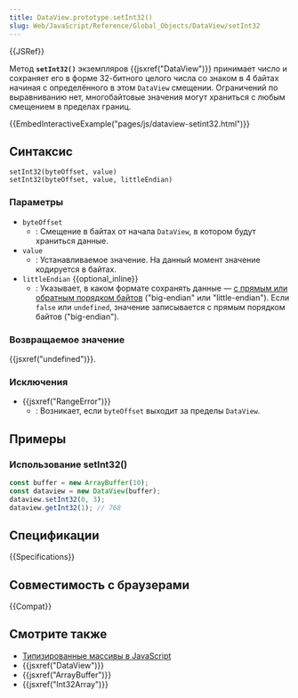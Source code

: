 ```yaml
---
title: DataView.prototype.setInt32()
slug: Web/JavaScript/Reference/Global_Objects/DataView/setInt32
---
```


{{JSRef}}

Метод **`setInt32()`** экземпляров {{jsxref("DataView")}} принимает число и сохраняет его в форме 32-битного целого числа со знаком в 4 байтах начиная с определённого в этом `DataView` смещении. Ограничений по выравниванию нет, многобайтовые значения могут храниться с любым смещением в пределах границ.

{{EmbedInteractiveExample("pages/js/dataview-setint32.html")}}

## Синтаксис

```js-nolint
setInt32(byteOffset, value)
setInt32(byteOffset, value, littleEndian)
```

### Параметры

- `byteOffset`
  - : Смещение в байтах от начала `DataView`, в котором будут храниться данные.
- `value`
  - : Устанавливаемое значение. На данный момент значение кодируется в байтах.
- `littleEndian` {{optional_inline}}
  - : Указывает, в каком формате сохранять данные — [с прямым или обратным порядком байтов](/ru/docs/Glossary/Endianness) ("big-endian" или "little-endian"). Если `false` или `undefined`, значение записывается с прямым порядком байтов ("big-endian").

### Возвращаемое значение

{{jsxref("undefined")}}.

### Исключения

- {{jsxref("RangeError")}}
  - : Возникает, если `byteOffset` выходит за пределы `DataView`.

## Примеры

### Использование setInt32()

```js
const buffer = new ArrayBuffer(10);
const dataview = new DataView(buffer);
dataview.setInt32(0, 3);
dataview.getInt32(1); // 768
```

## Спецификации

{{Specifications}}

## Совместимость с браузерами

{{Compat}}

## Смотрите также

- [Типизированные массивы в JavaScript](/ru/docs/Web/JavaScript/Guide/Typed_arrays)
- {{jsxref("DataView")}}
- {{jsxref("ArrayBuffer")}}
- {{jsxref("Int32Array")}}
